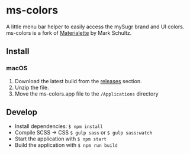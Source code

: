 # ms-colors

A little menu bar helper to easily access the mySugr brand and UI colors. ms-colors is a fork of [Materialette](https://github.com/mike-schultz/materialette/) by Mark Schultz.

## Install

### macOS
1. Download the latest build from the [releases](https://github.com/bildlich/materialette/releases) section.
2. Unzip the file.
3. Move the ms-colors.app file to the `/Applications` directory

## Develop
* Install dependencies: `$ npm install`
* Compile SCSS -> CSS `$ gulp sass` or `$ gulp sass:watch`
* Start the application with `$ npm start `
* Build the application with  `$ npm run build`  
